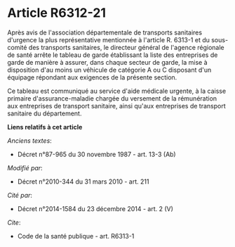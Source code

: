 # Article R6312-21

Après avis de l'association départementale de transports sanitaires d'urgence la plus représentative mentionnée à l'article
R. 6313-1 et du sous-comité des transports sanitaires, le directeur général de l'agence régionale de santé arrête le tableau
de garde établissant la liste des entreprises de garde de manière à assurer, dans chaque secteur de garde, la mise à
disposition d'au moins un véhicule de catégorie A ou C disposant d'un équipage répondant aux exigences de la présente
section. 

Ce tableau est communiqué au service d'aide médicale urgente, à la caisse primaire d'assurance-maladie chargée du versement
de la rémunération aux entreprises de transport sanitaire, ainsi qu'aux entreprises de transport sanitaire du département.

**Liens relatifs à cet article**

_Anciens textes_:

  - Décret n°87-965 du 30 novembre 1987 - art. 13-3 (Ab)

_Modifié par_:

  - Décret n°2010-344 du 31 mars 2010 - art. 211

_Cité par_:

  - Décret n°2014-1584 du 23 décembre 2014 - art. 2 (V)

_Cite_:

  - Code de la santé publique - art. R6313-1
